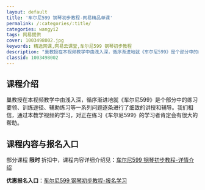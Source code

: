 ```yaml
---
layout: default
title: '车尔尼599 钢琴初步教程-网易精品单课'
permalink: /:categories/:title/
categories: wangyi2
tags: 网易提供
cover: 1003498002.jpg
keywords: 精选网课,网易云课堂,车尔尼599 钢琴初步教程
description: "巢教授在本视频教学中由浅入深，循序渐进地就《车尔尼599》是个部分中的练习要领、训练途径、辅助练习等一系列问题逐条进行了细致的讲授和辅导。我们相信，通过本教学视频的学习，对正在练习《车尔尼5"
classid: 1003498002
---
```


## 课程介绍

巢教授在本视频教学中由浅入深，循序渐进地就《车尔尼599》是个部分中的练习要领、训练途径、辅助练习等一系列问题逐条进行了细致的讲授和辅导。我们相信，通过本教学视频的学习，对正在练习《车尔尼599》的学习者肯定会有很大的帮助。

## 课程内容与报名入口

部分课程 **限时** 折扣中，课程内容详细介绍见：[车尔尼599 钢琴初步教程-详情介绍](https://study.163.com/course/introduction/1003498002.htm?share=1&shareId=1025206652&utm_campaign=share&utm_medium=iphoneShare&utm_source=&utm_u=1025206652)

**优惠报名入口**：[车尔尼599 钢琴初步教程-报名学习](https://study.163.com/course/introduction/1003498002.htm?share=1&shareId=1025206652&utm_campaign=share&utm_medium=iphoneShare&utm_source=&utm_u=1025206652)

